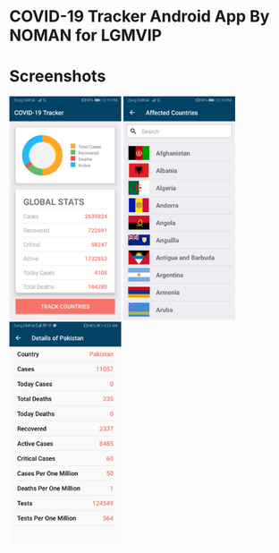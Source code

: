 # COVID-19 Tracker Android App By NOMAN for LGMVIP

# Screenshots 
<p float="left">
 <img src="https://github.com/Noman-12/LGMVIP-COVIDTracker/blob/master/image1.jpg" width="200" height="400" />
<img src="https://github.com/Noman-12/LGMVIP-COVIDTracker/blob/master/image2.jpg" width="200" height="400" />
<img src="https://github.com/Noman-12/LGMVIP-COVIDTracker/blob/master/image3.jpg" width="200" height="400" />

</p>


